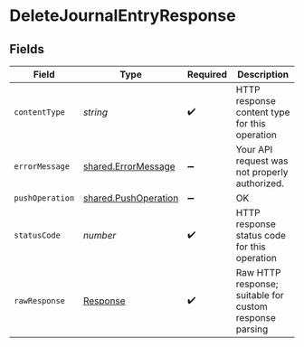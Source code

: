 # DeleteJournalEntryResponse


## Fields

| Field                                                                 | Type                                                                  | Required                                                              | Description                                                           |
| --------------------------------------------------------------------- | --------------------------------------------------------------------- | --------------------------------------------------------------------- | --------------------------------------------------------------------- |
| `contentType`                                                         | *string*                                                              | :heavy_check_mark:                                                    | HTTP response content type for this operation                         |
| `errorMessage`                                                        | [shared.ErrorMessage](../../../sdk/models/shared/errormessage.md)     | :heavy_minus_sign:                                                    | Your API request was not properly authorized.                         |
| `pushOperation`                                                       | [shared.PushOperation](../../../sdk/models/shared/pushoperation.md)   | :heavy_minus_sign:                                                    | OK                                                                    |
| `statusCode`                                                          | *number*                                                              | :heavy_check_mark:                                                    | HTTP response status code for this operation                          |
| `rawResponse`                                                         | [Response](https://developer.mozilla.org/en-US/docs/Web/API/Response) | :heavy_check_mark:                                                    | Raw HTTP response; suitable for custom response parsing               |